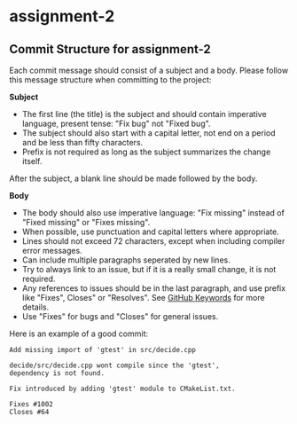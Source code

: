 # assignment-2

## Commit Structure for assignment-2 

Each commit message should consist of a subject and a body. Please follow this message structure when committing to the project:

**Subject**
* The first line (the title) is the subject and should contain imperative language, present tense: "Fix bug" not "Fixed bug".
* The subject should also start with a capital letter, not end on a period and be less than fifty characters.
* Prefix is not required as long as the subject summarizes the change itself.

After the subject, a blank line should be made followed by the body.

**Body**
* The body should also use imperative language: "Fix missing" instead of "Fixed missing" or "Fixes missing".
* When possible, use punctuation and capital letters where appropriate.
* Lines should not exceed 72 characters, except when including compiler error messages.
* Can include multiple paragraphs seperated by new lines.
* Try to always link to an issue, but if it is a really small change, it is not required.
* Any references to issues should be in the last paragraph, and use prefix like "Fixes", Closes" or "Resolves". See [GitHub Keywords](https://docs.github.com/en/issues/tracking-your-work-with-issues/linking-a-pull-request-to-an-issue) for more details.
* Use "Fixes" for bugs and "Closes" for general issues.

Here is an example of a good commit:
```
Add missing import of 'gtest' in src/decide.cpp

decide/src/decide.cpp wont compile since the 'gtest',
dependency is not found.

Fix introduced by adding 'gtest' module to CMakeList.txt.

Fixes #1002
Closes #64
```
